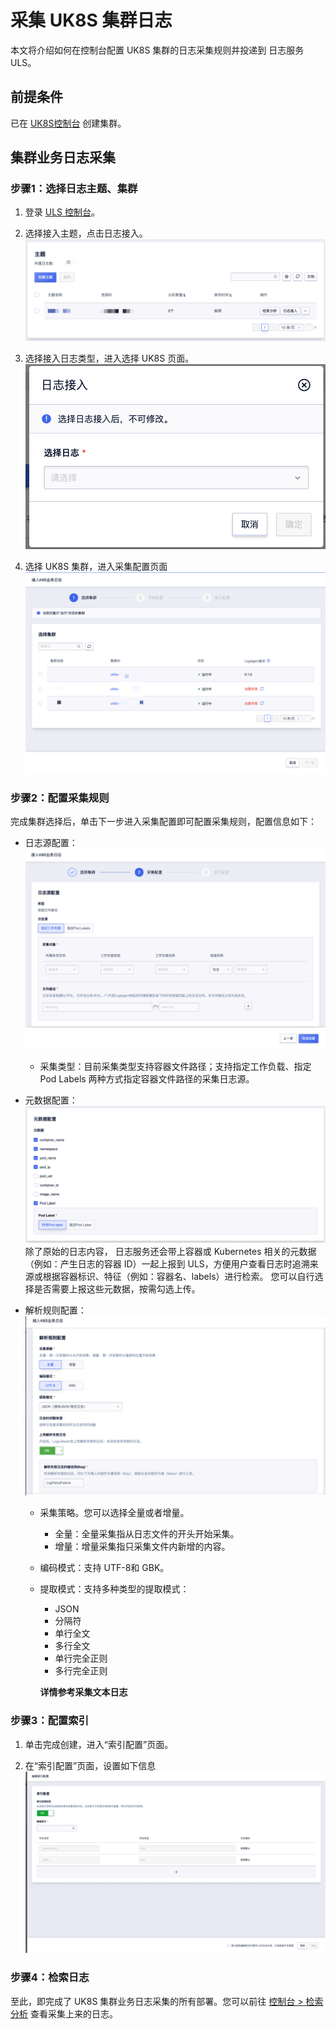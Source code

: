 # 采集 UK8S 集群日志

本文将介绍如何在控制台配置 UK8S 集群的日志采集规则并投递到 日志服务 ULS。

## 前提条件

已在 [UK8S控制台](https://console.ucloud.cn/uk8s/manage) 创建集群。

## 集群业务日志采集

### 步骤1：选择日志主题、集群

1. 登录 [ULS 控制台](https://console.ucloud.cn/ulogservice/topic)。

2. 选择接入主题，点击日志接入。
![日志接入1](/images/uk8s/uk8s_access_1.png)

3. 选择接入日志类型，进入选择 UK8S 页面。
![日志接入2](/images/uk8s/uk8s_access_2.png)

4. 选择 UK8S 集群，进入采集配置页面
![日志接入3](/images/uk8s/uk8s_access_3.png)

### 步骤2：配置采集规则

完成集群选择后，单击下一步进入采集配置即可配置采集规则，配置信息如下：

- 日志源配置：
![日志采集1](/images/uk8s/uk8s_collect_1.png)
  - 采集类型：目前采集类型支持容器文件路径；支持指定工作负载、指定 Pod Labels 两种方式指定容器文件路径的采集日志源。

- 元数据配置：
![日志采集2](/images/uk8s/uk8s_collect_2.png)
  除了原始的日志内容， 日志服务还会带上容器或 Kubernetes 相关的元数据（例如：产生日志的容器 ID）一起上报到 ULS，方便用户查看日志时追溯来源或根据容器标识、特征（例如：容器名、labels）进行检索。
  您可以自行选择是否需要上报这些元数据，按需勾选上传。

- 解析规则配置：
![日志采集3](/images/uk8s/uk8s_collect_3.png)
  - 采集策略。您可以选择全量或者增量。
    - 全量：全量采集指从日志文件的开头开始采集。
    - 增量：增量采集指只采集文件内新增的内容。
  - 编码模式：支持 UTF-8和 GBK。
  - 提取模式：支持多种类型的提取模式：
     - JSON
     - 分隔符
     - 单行全文
     - 多行全文
     - 单行完全正则
     - 多行完全正则
    
    **详情参考采集文本日志**

### 步骤3：配置索引

1. 单击完成创建，进入“索引配置”页面。

2. 在“索引配置”页面，设置如下信息
![日志采集4](/images/uk8s/uk8s_collect_4.png)

### 步骤4：检索日志
至此，即完成了 UK8S 集群业务日志采集的所有部署。您可以前往  [控制台 > 检索分析](https://console.ucloud.cn/ulogservice/ulogservice) 查看采集上来的日志。

